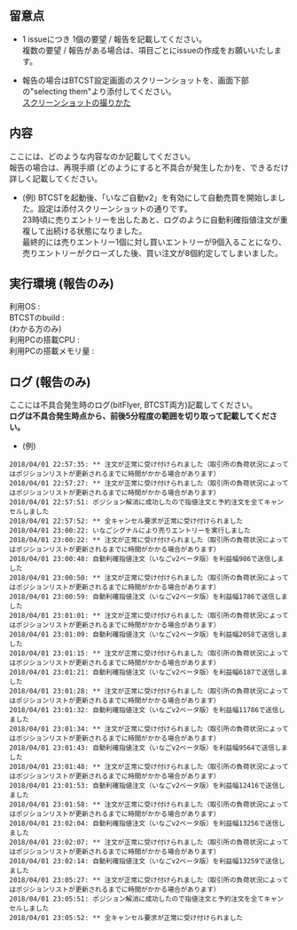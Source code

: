 ## 留意点

- 1 issueにつき 1個の要望 / 報告を記載してください。  
複数の要望 / 報告がある場合は、項目ごとにissueの作成をお願いいたします。

- 報告の場合はBTCST設定画面のスクリーンショットを、画面下部の"selecting them"より添付してください。  
[スクリーンショットの撮りかた](https://allabout.co.jp/gm/gc/20843/)

## 内容

ここには、どのような内容なのか記載してください。  
報告の場合は、再現手順 (どのようにすると不具合が発生したか)を、できるだけ詳しく記載してください。  

- (例) BTCSTを起動後、「いなご自動v2」を有効にして自動売買を開始しました。設定は添付スクリーンショットの通りです。  
23時頃に売りエントリーを出したあと、ログのように自動利確指値注文が重複して出続ける状態になりました。  
最終的には売りエントリー1個に対し買いエントリーが9個入ることになり、売りエントリーがクローズした後、買い注文が8個約定してしまいました。  




## 実行環境 (報告のみ)
利用OS :  
BTCSTのbuild :  
(わかる方のみ)  
利用PCの搭載CPU :  
利用PCの搭載メモリ量 :  

## ログ (報告のみ)

ここには不具合発生時のログ(bitFlyer, BTCST両方)記載してください。  
**ログは不具合発生時点から、前後5分程度の範囲を切り取って記載してください。**


- (例)
```
2018/04/01 22:57:35: ** 注文が正常に受け付けられました（取引所の負荷状況によってはポジションリストが更新されるまでに時間がかかる場合があります）
2018/04/01 22:57:27: ** 注文が正常に受け付けられました（取引所の負荷状況によってはポジションリストが更新されるまでに時間がかかる場合があります）
2018/04/01 22:57:51: ポジション解消に成功したので指値注文と予約注文を全てキャンセルしました
2018/04/01 22:57:52: ** 全キャンセル要求が正常に受け付けられました
2018/04/01 23:00:22: いなごシグナルにより売りエントリーを実行しました
2018/04/01 23:00:22: ** 注文が正常に受け付けられました（取引所の負荷状況によってはポジションリストが更新されるまでに時間がかかる場合があります）
2018/04/01 23:00:48: 自動利確指値注文（いなごv2ベータ版）を利益幅986で送信しました
2018/04/01 23:00:50: ** 注文が正常に受け付けられました（取引所の負荷状況によってはポジションリストが更新されるまでに時間がかかる場合があります）
2018/04/01 23:00:59: 自動利確指値注文（いなごv2ベータ版）を利益幅1786で送信しました
2018/04/01 23:01:01: ** 注文が正常に受け付けられました（取引所の負荷状況によってはポジションリストが更新されるまでに時間がかかる場合があります）
2018/04/01 23:01:09: 自動利確指値注文（いなごv2ベータ版）を利益幅2058で送信しました
2018/04/01 23:01:15: ** 注文が正常に受け付けられました（取引所の負荷状況によってはポジションリストが更新されるまでに時間がかかる場合があります）
2018/04/01 23:01:21: 自動利確指値注文（いなごv2ベータ版）を利益幅6187で送信しました
2018/04/01 23:01:28: ** 注文が正常に受け付けられました（取引所の負荷状況によってはポジションリストが更新されるまでに時間がかかる場合があります）
2018/04/01 23:01:32: 自動利確指値注文（いなごv2ベータ版）を利益幅11786で送信しました
2018/04/01 23:01:34: ** 注文が正常に受け付けられました（取引所の負荷状況によってはポジションリストが更新されるまでに時間がかかる場合があります）
2018/04/01 23:01:43: 自動利確指値注文（いなごv2ベータ版）を利益幅9564で送信しました
2018/04/01 23:01:48: ** 注文が正常に受け付けられました（取引所の負荷状況によってはポジションリストが更新されるまでに時間がかかる場合があります）
2018/04/01 23:01:53: 自動利確指値注文（いなごv2ベータ版）を利益幅12416で送信しました
2018/04/01 23:01:58: ** 注文が正常に受け付けられました（取引所の負荷状況によってはポジションリストが更新されるまでに時間がかかる場合があります）
2018/04/01 23:02:04: 自動利確指値注文（いなごv2ベータ版）を利益幅13256で送信しました
2018/04/01 23:02:07: ** 注文が正常に受け付けられました（取引所の負荷状況によってはポジションリストが更新されるまでに時間がかかる場合があります）
2018/04/01 23:02:14: 自動利確指値注文（いなごv2ベータ版）を利益幅13259で送信しました
2018/04/01 23:05:27: ** 注文が正常に受け付けられました（取引所の負荷状況によってはポジションリストが更新されるまでに時間がかかる場合があります）
2018/04/01 23:05:51: ポジション解消に成功したので指値注文と予約注文を全てキャンセルしました
2018/04/01 23:05:52: ** 全キャンセル要求が正常に受け付けられました
```
